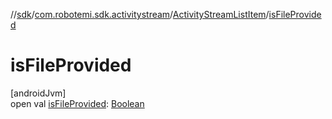 //[sdk](../../../index.md)/[com.robotemi.sdk.activitystream](../index.md)/[ActivityStreamListItem](index.md)/[isFileProvided](is-file-provided.md)

# isFileProvided

[androidJvm]\
open val [isFileProvided](is-file-provided.md): [Boolean](https://kotlinlang.org/api/latest/jvm/stdlib/kotlin/-boolean/index.html)
